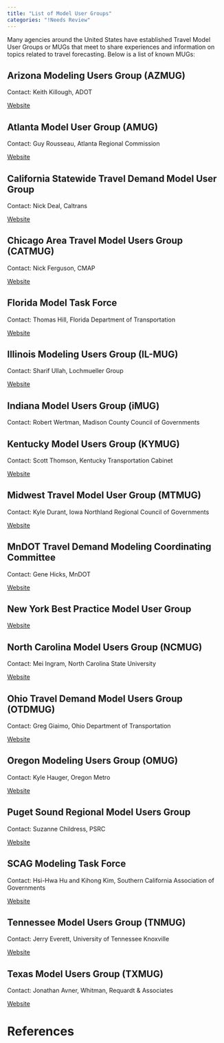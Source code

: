 ```yaml
---
title: "List of Model User Groups"
categories: "!Needs Review"
---
```


Many agencies around the United States have established Travel Model User Groups or MUGs that meet to share experiences and information on topics related to travel forecasting. Below is a list of known MUGs:

Arizona Modeling Users Group (AZMUG)
------------------------------------

Contact: Keith Killough, ADOT

[Website](https://www.azdot.gov/planning/DataandAnalysis/travel-demand-modeling)

Atlanta Model User Group (AMUG)
-------------------------------

Contact: Guy Rousseau, Atlanta Regional Commission

[Website](https://atlantaregional.org/transportation-mobility/modeling/model-users-group-mug/)

California Statewide Travel Demand Model User Group
---------------------------------------------------

Contact: Nick Deal, Caltrans

[Website](http://www.dot.ca.gov/hq/tpp/offices/omsp/statewide_modeling/cstdm_user_group.html)

Chicago Area Travel Model Users Group (CATMUG)
----------------------------------------------

Contact: Nick Ferguson, CMAP

[Website](http://www.cmap.illinois.gov/data/transportation/modeling/catmug)

Florida Model Task Force
------------------------

Contact: Thomas Hill, Florida Department of Transportation

[Website](http://www.fsutmsonline.net/index.php/model_task_f/mtfdocs/)

Illinois Modeling Users Group (IL-MUG)
--------------------------------------

Contact: Sharif Ullah, Lochmueller Group

[Website](https://ilmug.cuuats.org/)

Indiana Model Users Group (iMUG)
--------------------------------

Contact: Robert Wertman, Madison County Council of Governments

Kentucky Model Users Group (KYMUG)
----------------------------------

Contact: Scott Thomson, Kentucky Transportation Cabinet

[Website](https://transportation.ky.gov/planning/pages/traffic-demand-modeling.aspx)

Midwest Travel Model User Group (MTMUG)
---------------------------------------

Contact: Kyle Durant, Iowa Northland Regional Council of Governments

[Website](http://www.mtmug.org/)

MnDOT Travel Demand Modeling Coordinating Committee
---------------------------------------------------

Contact: Gene Hicks, MnDOT

[Website](http://www.dot.state.mn.us/traffic/data/mtdmcc.html)

New York Best Practice Model User Group
---------------------------------------

[Website](https://www.nymtc.org/ABOUT-US/BPM)

North Carolina Model Users Group (NCMUG)
----------------------------------------

Contact: Mei Ingram, North Carolina State University

[Website](https://connect.ncdot.gov/projects/planning/Pages/ModelResearchDevelopment.aspx)

Ohio Travel Demand Model Users Group (OTDMUG)
---------------------------------------------

Contact: Greg Giaimo, Ohio Department of Transportation

[Website](https://www.otdmug.org/wordpress/)

Oregon Modeling Users Group (OMUG)
----------------------------------

Contact: Kyle Hauger, Oregon Metro

[Website](http://www.dot.ca.gov/hq/tpp/offices/omsp/statewide_modeling/cstdm_user_group.html)

Puget Sound Regional Model Users Group
--------------------------------------

Contact: Suzanne Childress, PSRC

[Website](https://www.psrc.org/committee/model-users-group)

SCAG Modeling Task Force
------------------------

Contact: Hsi-Hwa Hu and Kihong Kim, Southern California Association of Governments

[Website](http://www.scag.ca.gov/DataAndTools/Pages/ModelingTaskForce.aspx)

Tennessee Model Users Group (TNMUG)
-----------------------------------

Contact: Jerry Everett, University of Tennessee Knoxville

[Website](https://tnmug.utk.edu/)

Texas Model Users Group (TXMUG)
-------------------------------

Contact: Jonathan Avner, Whitman, Requardt & Associates

[Website](https://www.linkedin.com/in/texas-model-users-group-726718139/)

References
==========


